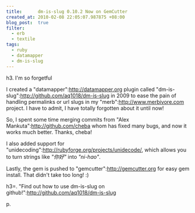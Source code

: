 ```yaml
--- 
title:      dm-is-slug 0.10.2 Now on GemCutter
created_at: 2010-02-08 22:05:07.987875 +08:00
blog_post:  true
filter:
  - erb
  - textile
tags:
  - ruby
  - datamapper
  - dm-is-slug
--- 
```


h3. I'm so forgetful

I created a "datamapper":http://datamapper.org plugin called "dm-is-slug":http://github.com/aq1018/dm-is-slug in 2009 to ease the pain of handling permalinks or url slugs in my "merb":http://www.merbivore.com project. I have to admit, I have totally forgotten about it until now!

So, I spent some time merging commits from "Alex Mankuta":http://github.com/cheba whom has fixed many bugs, and now it works much better. Thanks, cheba!

I also added support for "unidecoding":http://rubyforge.org/projects/unidecode/, which allows you to turn strings like _"你好"_ into _"ni-hao"_.

Lastly, the gem is pushed to "gemcutter":http://gemcutter.org for easy gem install. That didn't take too long! :)

h3=. "Find out how to use dm-is-slug on github!":http://github.com/aq1018/dm-is-slug

p. 
